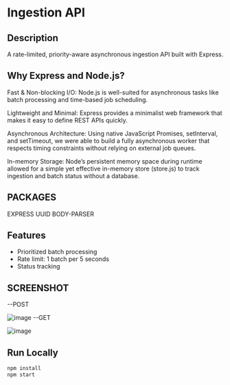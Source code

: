 # Ingestion API

## Description

A rate-limited, priority-aware asynchronous ingestion API built with Express.

## Why Express and Node.js?
Fast & Non-blocking I/O: Node.js is well-suited for asynchronous tasks like batch processing and time-based job scheduling.

 Lightweight and Minimal: Express provides a minimalist web framework that makes it easy to define REST APIs quickly.

Asynchronous Architecture: Using native JavaScript Promises, setInterval, and setTimeout, we were able to build a fully asynchronous worker that respects timing constraints without relying on external job queues.

 In-memory Storage: Node’s persistent memory space during runtime allowed for a simple yet effective in-memory store (store.js) to track ingestion and batch status without a database.

## PACKAGES
EXPRESS
UUID
BODY-PARSER


## Features

- Prioritized batch processing
- Rate limit: 1 batch per 5 seconds
- Status tracking

## SCREENSHOT
--POST

  ![image](https://github.com/user-attachments/assets/92e736bb-eb4d-498c-80b0-a62e19ad75dd)
  --GET
  
  ![image](https://github.com/user-attachments/assets/b5fe1731-37e9-402d-8722-2166d70d9240)



## Run Locally

```bash
npm install
npm start
